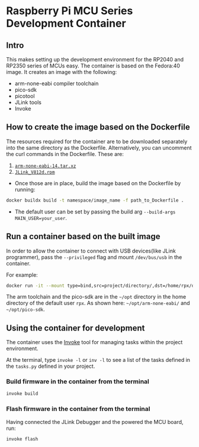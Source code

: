 # Raspberry Pi MCU Series Development Container

## Intro
This  makes setting up the development environment for the RP2040 and RP2350 series of MCUs easy.
The container is based on the Fedora:40 image. It creates an image with the following:
- arm-none-eabi compiler toolchain
- pico-sdk
- picotool
- JLink tools 
- Invoke

## How to create the image based on the Dockerfile
The resources required for the container are to be downloaded separately into the same directory as the Dockerfile.
Alternatively, you can uncomment the curl commands in the Dockerfile.
These are:
1. [`arm-none-eabi-14.tar.xz`](https://developer.arm.com/-/media/Files/downloads/gnu/14.2.rel1/binrel/arm-gnu-toolchain-14.2.rel1-x86_64-arm-none-eabi.tar.xz)
2. [`JLink_V812d.rpm`](https://www.segger.com/downloads/jlink/JLink_Linux_V798h_x86_64.rpm)

- Once those are in place, build the image based on the Dockerfile by running:
```bash
docker buildx build -t namespace/image_name -f path_to_Dockerfile .
```
- The default user can be set by passing the build arg `--build-args MAIN_USER=your_user`.


## Run a container based on the built image
In order to allow the container to connect with USB devices(like JLink programmer), pass the `--privileged` flag and mount `/dev/bus/usb` in the container.

For example:
```bash
docker run -it --mount type=bind,src=project/directory/,dst=/home/rpx/dev --privileged -v /dev/bus/usb/:/dev/bus/usb namespace/image_name  /bin/bash
```

The arm toolchain and the pico-sdk are in the `~/opt` directory in the home directory of the default user `rpx`.
As shown here: `~/opt/arm-none-eabi/` and `~/opt/pico-sdk`.

## Using the container for development
The container uses the [Invoke](https://www.pyinvoke.org/) tool for managing tasks within the project environment.

At the terminal, type `invoke -l` or `inv -l` to see a list of the tasks defined in the `tasks.py` 
defined in your project.

### Build firmware in the container from the terminal
```bash
invoke build
```

### Flash firmware in the container from the terminal
Having connected the JLink Debugger and the powered the MCU board, run:
```bash
invoke flash

```



